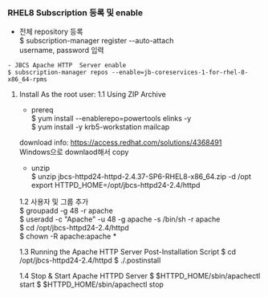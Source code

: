   ### RHEL8 Subscription  등록 및 enable  
   - 전체 repository 등록  
    $ subscription-manager register --auto-attach  
    username, password  입력  

    - JBCS Apache HTTP  Server enable  
    $ subscription-manager repos --enable=jb-coreservices-1-for-rhel-8-x86_64-rpms  

1. Install
   As the root user:
   1.1 Using ZIP Archive  
   - prereq  
   $ yum install --enablerepo=powertools elinks -y  
   $ yum install -y  krb5-workstation mailcap  

   download info: https://access.redhat.com/solutions/4368491  
   Windows으로 downlaod해서 copy  

   - unzip  
   $ unzip jbcs-httpd24-httpd-2.4.37-SP6-RHEL8-x86_64.zip -d /opt  
   export HTTPD_HOME=/opt/jbcs-httpd24-2.4/httpd
   
   1.2 사용자 및 그룹 추가  
   $ groupadd -g 48 -r apache  
   $ useradd -c "Apache" -u 48 -g apache -s /bin/sh -r apache   
   $ cd /opt/jbcs-httpd24-2.4/httpd  
   $ chown -R apache:apache *  

   1.3 Running the Apache HTTP Server Post-Installation Script
   $ cd /opt/jbcs-httpd24-2.4/httpd
   $ ./.postinstall  

   1.4 Stop & Start Apache HTTPD Server
   $ $HTTPD_HOME/sbin/apachectl start
   $ $HTTPD_HOME/sbin/apachectl stop
   








